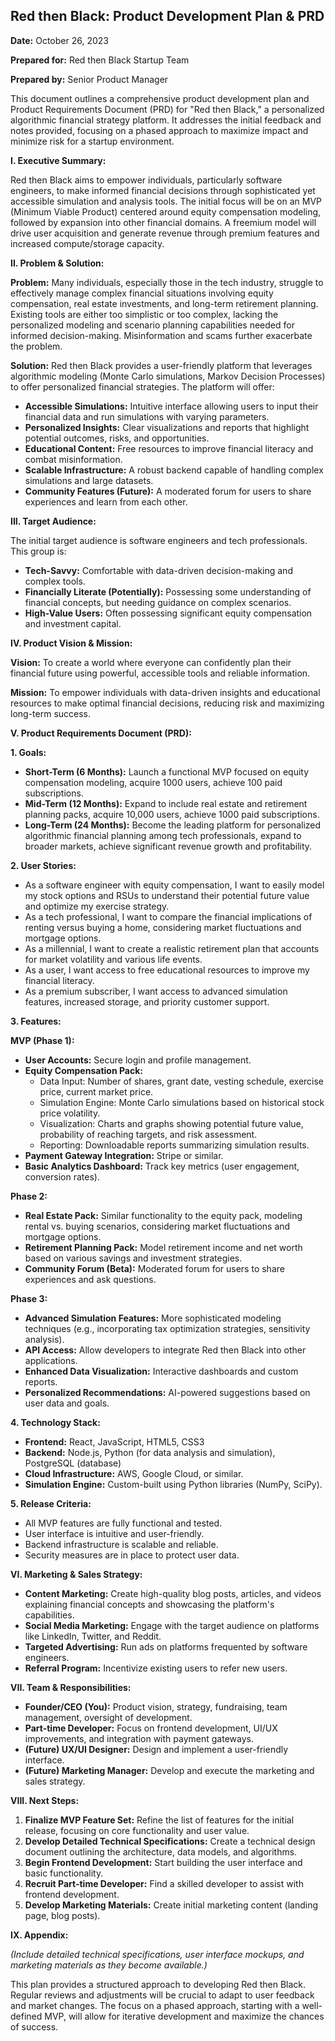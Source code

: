 ## Red then Black: Product Development Plan & PRD

**Date:** October 26, 2023

**Prepared for:** Red then Black Startup Team

**Prepared by:** Senior Product Manager


This document outlines a comprehensive product development plan and Product Requirements Document (PRD) for "Red then Black," a personalized algorithmic financial strategy platform.  It addresses the initial feedback and notes provided, focusing on a phased approach to maximize impact and minimize risk for a startup environment.


**I. Executive Summary:**

Red then Black aims to empower individuals, particularly software engineers, to make informed financial decisions through sophisticated yet accessible simulation and analysis tools.  The initial focus will be on an MVP (Minimum Viable Product) centered around equity compensation modeling, followed by expansion into other financial domains.  A freemium model will drive user acquisition and generate revenue through premium features and increased compute/storage capacity.


**II. Problem & Solution:**

**Problem:**  Many individuals, especially those in the tech industry, struggle to effectively manage complex financial situations involving equity compensation, real estate investments, and long-term retirement planning. Existing tools are either too simplistic or too complex, lacking the personalized modeling and scenario planning capabilities needed for informed decision-making.  Misinformation and scams further exacerbate the problem.

**Solution:** Red then Black provides a user-friendly platform that leverages algorithmic modeling (Monte Carlo simulations, Markov Decision Processes) to offer personalized financial strategies.  The platform will offer:

* **Accessible Simulations:**  Intuitive interface allowing users to input their financial data and run simulations with varying parameters.
* **Personalized Insights:**  Clear visualizations and reports that highlight potential outcomes, risks, and opportunities.
* **Educational Content:**  Free resources to improve financial literacy and combat misinformation.
* **Scalable Infrastructure:**  A robust backend capable of handling complex simulations and large datasets.
* **Community Features (Future):**  A moderated forum for users to share experiences and learn from each other.


**III. Target Audience:**

The initial target audience is software engineers and tech professionals. This group is:

* **Tech-Savvy:**  Comfortable with data-driven decision-making and complex tools.
* **Financially Literate (Potentially):**  Possessing some understanding of financial concepts, but needing guidance on complex scenarios.
* **High-Value Users:**  Often possessing significant equity compensation and investment capital.


**IV. Product Vision & Mission:**

**Vision:** To create a world where everyone can confidently plan their financial future using powerful, accessible tools and reliable information.

**Mission:** To empower individuals with data-driven insights and educational resources to make optimal financial decisions, reducing risk and maximizing long-term success.


**V. Product Requirements Document (PRD):**

**1. Goals:**

* **Short-Term (6 Months):** Launch a functional MVP focused on equity compensation modeling, acquire 1000 users, achieve 100 paid subscriptions.
* **Mid-Term (12 Months):** Expand to include real estate and retirement planning packs, acquire 10,000 users, achieve 1000 paid subscriptions.
* **Long-Term (24 Months):**  Become the leading platform for personalized algorithmic financial planning among tech professionals, expand to broader markets, achieve significant revenue growth and profitability.


**2. User Stories:**

* As a software engineer with equity compensation, I want to easily model my stock options and RSUs to understand their potential future value and optimize my exercise strategy.
* As a tech professional, I want to compare the financial implications of renting versus buying a home, considering market fluctuations and mortgage options.
* As a millennial, I want to create a realistic retirement plan that accounts for market volatility and various life events.
* As a user, I want access to free educational resources to improve my financial literacy.
* As a premium subscriber, I want access to advanced simulation features, increased storage, and priority customer support.


**3. Features:**

**MVP (Phase 1):**

* **User Accounts:**  Secure login and profile management.
* **Equity Compensation Pack:**
    * Data Input:  Number of shares, grant date, vesting schedule, exercise price, current market price.
    * Simulation Engine:  Monte Carlo simulations based on historical stock price volatility.
    * Visualization:  Charts and graphs showing potential future value, probability of reaching targets, and risk assessment.
    * Reporting:  Downloadable reports summarizing simulation results.
* **Payment Gateway Integration:**  Stripe or similar.
* **Basic Analytics Dashboard:**  Track key metrics (user engagement, conversion rates).

**Phase 2:**

* **Real Estate Pack:**  Similar functionality to the equity pack, modeling rental vs. buying scenarios, considering market fluctuations and mortgage options.
* **Retirement Planning Pack:**  Model retirement income and net worth based on various savings and investment strategies.
* **Community Forum (Beta):**  Moderated forum for users to share experiences and ask questions.

**Phase 3:**

* **Advanced Simulation Features:**  More sophisticated modeling techniques (e.g., incorporating tax optimization strategies, sensitivity analysis).
* **API Access:**  Allow developers to integrate Red then Black into other applications.
* **Enhanced Data Visualization:**  Interactive dashboards and custom reports.
* **Personalized Recommendations:**  AI-powered suggestions based on user data and goals.


**4. Technology Stack:**

* **Frontend:** React, JavaScript, HTML5, CSS3
* **Backend:** Node.js, Python (for data analysis and simulation), PostgreSQL (database)
* **Cloud Infrastructure:** AWS, Google Cloud, or similar.
* **Simulation Engine:**  Custom-built using Python libraries (NumPy, SciPy).


**5. Release Criteria:**

* All MVP features are fully functional and tested.
* User interface is intuitive and user-friendly.
* Backend infrastructure is scalable and reliable.
* Security measures are in place to protect user data.


**VI. Marketing & Sales Strategy:**

* **Content Marketing:**  Create high-quality blog posts, articles, and videos explaining financial concepts and showcasing the platform's capabilities.
* **Social Media Marketing:**  Engage with the target audience on platforms like LinkedIn, Twitter, and Reddit.
* **Targeted Advertising:**  Run ads on platforms frequented by software engineers.
* **Referral Program:**  Incentivize existing users to refer new users.


**VII. Team & Responsibilities:**

* **Founder/CEO (You):**  Product vision, strategy, fundraising, team management, oversight of development.
* **Part-time Developer:**  Focus on frontend development, UI/UX improvements, and integration with payment gateways.
* **(Future) UX/UI Designer:**  Design and implement a user-friendly interface.
* **(Future) Marketing Manager:**  Develop and execute the marketing and sales strategy.


**VIII. Next Steps:**

1. **Finalize MVP Feature Set:**  Refine the list of features for the initial release, focusing on core functionality and user value.
2. **Develop Detailed Technical Specifications:**  Create a technical design document outlining the architecture, data models, and algorithms.
3. **Begin Frontend Development:**  Start building the user interface and basic functionality.
4. **Recruit Part-time Developer:**  Find a skilled developer to assist with frontend development.
5. **Develop Marketing Materials:**  Create initial marketing content (landing page, blog posts).


**IX. Appendix:**

*(Include detailed technical specifications, user interface mockups, and marketing materials as they become available.)*


This plan provides a structured approach to developing Red then Black.  Regular reviews and adjustments will be crucial to adapt to user feedback and market changes.  The focus on a phased approach, starting with a well-defined MVP, will allow for iterative development and maximize the chances of success.
